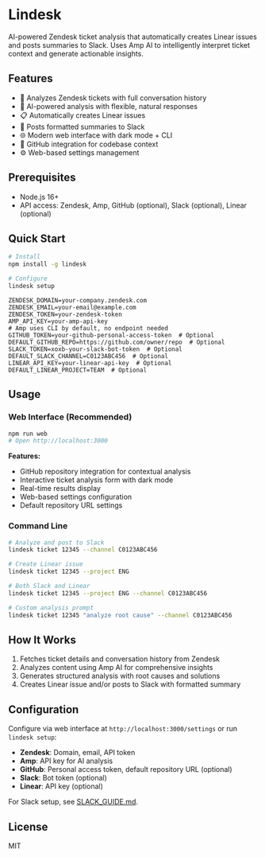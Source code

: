 # Lindesk

AI-powered Zendesk ticket analysis that automatically creates Linear issues and posts summaries to Slack. Uses Amp AI to intelligently interpret ticket context and generate actionable insights.

## Features

- 🎫 Analyzes Zendesk tickets with full conversation history
- 🤖 AI-powered analysis with flexible, natural responses  
- 📋 Automatically creates Linear issues
- 💬 Posts formatted summaries to Slack
- 🌐 Modern web interface with dark mode + CLI
- 🐙 GitHub integration for codebase context
- ⚙️ Web-based settings management

## Prerequisites

- Node.js 16+
- API access: Zendesk, Amp, GitHub (optional), Slack (optional), Linear (optional)

## Quick Start

```bash
# Install
npm install -g lindesk

# Configure
lindesk setup
```

```
ZENDESK_DOMAIN=your-company.zendesk.com
ZENDESK_EMAIL=your-email@example.com
ZENDESK_TOKEN=your-zendesk-token
AMP_API_KEY=your-amp-api-key
# Amp uses CLI by default, no endpoint needed
GITHUB_TOKEN=your-github-personal-access-token  # Optional
DEFAULT_GITHUB_REPO=https://github.com/owner/repo  # Optional
SLACK_TOKEN=xoxb-your-slack-bot-token  # Optional
DEFAULT_SLACK_CHANNEL=C0123ABC456  # Optional
LINEAR_API_KEY=your-linear-api-key  # Optional
DEFAULT_LINEAR_PROJECT=TEAM  # Optional
```

## Usage

### Web Interface (Recommended)

```bash
npm run web
# Open http://localhost:3000
```

**Features:**
- GitHub repository integration for contextual analysis
- Interactive ticket analysis form with dark mode
- Real-time results display
- Web-based settings configuration
- Default repository URL settings

### Command Line

```bash
# Analyze and post to Slack
lindesk ticket 12345 --channel C0123ABC456

# Create Linear issue
lindesk ticket 12345 --project ENG

# Both Slack and Linear
lindesk ticket 12345 --project ENG --channel C0123ABC456

# Custom analysis prompt
lindesk ticket 12345 "analyze root cause" --channel C0123ABC456
```

## How It Works

1. Fetches ticket details and conversation history from Zendesk
2. Analyzes content using Amp AI for comprehensive insights  
3. Generates structured analysis with root causes and solutions
4. Creates Linear issue and/or posts to Slack with formatted summary

## Configuration

Configure via web interface at `http://localhost:3000/settings` or run `lindesk setup`:
- **Zendesk**: Domain, email, API token  
- **Amp**: API key for AI analysis
- **GitHub**: Personal access token, default repository URL (optional)
- **Slack**: Bot token (optional)
- **Linear**: API key (optional)

For Slack setup, see [SLACK_GUIDE.md](./SLACK_GUIDE.md).

## License

MIT